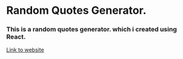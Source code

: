 # Random Quotes Generator.
### This is a random quotes generator. which i created using React.
[Link to website](https://wasifbaliyan.github.io/random-quotes/)
